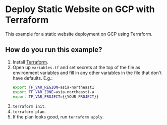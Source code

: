 # Deploy Static Website on GCP with Terraform

This example for a static website deployment on GCP using Terraform.

## How do you run this example?

1. Install [Terraform](https://www.terraform.io/).
1. Open up `variables.tf` and set secrets at the top of the file as environment variables and fill in any other variables
   in the file that don't have defaults. E.g.:
    ```bash
    export TF_VAR_REGION=asia-northeast1
    export TF_VAR_ZONE=asia-northeast1-a
    export TF_VAR_PROJECT={{YOUR PROJECT}}
    ```
1. `terraform init`.
1. `terraform plan`.
1. If the plan looks good, run `terraform apply`.
